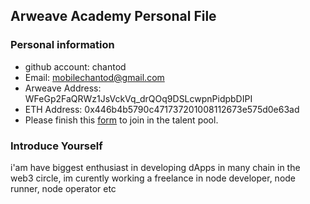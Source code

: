 ## Arweave Academy Personal File

### Personal information

- github account: chantod
- Email: mobilechantod@gmail.com
- Arweave Address: WFeGp2FaQRWz1JsVckVq_drQOq9DSLcwpnPidpbDIPI
- ETH Address: 0x446b4b5790c471737201008112673e575d0e63ad
- Please finish this [form](https://docs.google.com/forms/d/e/1FAIpQLSfWA5fIIcBgmRppm3jNz5vmf9Mai_QMVil-2pO4r7YKn_Zhtw/viewform?usp=sf_link) to join in the talent pool.

### Introduce Yourself
 i'am have biggest enthusiast in developing dApps in many chain in the web3 circle, im curently working a freelance in node developer, node runner, node operator etc
